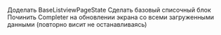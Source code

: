 Доделать BaseListviewPageState
Сделать базовый списочный блок
Починить Completer на обновлении экрана со всеми загруженными данными (повторно висит не останавливаясь)